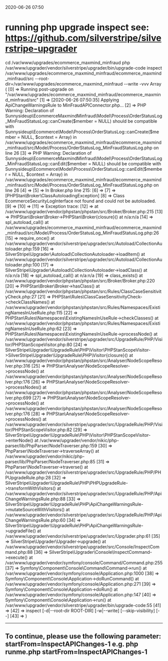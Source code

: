 2020-06-26 07:50

# running php upgrade inspect see: https://github.com/silverstripe/silverstripe-upgrader
cd /var/www/upgrades/ecommerce_maxmind_minfraud
php /var/www/upgrader/vendor/silverstripe/upgrader/bin/upgrade-code inspect /var/www/upgrades/ecommerce_maxmind_minfraud/ecommerce_maxmind_minfraud/src  --root-dir=/var/www/upgrades/ecommerce_maxmind_minfraud --write -vvv
Array
(
    [0] => Running post-upgrade on "/var/www/upgrades/ecommerce_maxmind_minfraud/ecommerce_maxmind_minfraud/src"
    [1] => [2020-06-26 07:50:35] Applying ApiChangeWarningsRule to MinFraudAPIConnector.php...
    [2] => PHP Warning:  Declaration of Sunnysideup\EcommerceMaxmindMinfraud\Model\Process\OrderStatusLog_MinFraudStatusLog::canCreate($member = NULL) should be compatible with Sunnysideup\Ecommerce\Model\Process\OrderStatusLog::canCreate($member = NULL, $context = Array) in /var/www/upgrades/ecommerce_maxmind_minfraud/ecommerce_maxmind_minfraud/src/Model/Process/OrderStatusLog_MinFraudStatusLog.php on line 26
    [3] => PHP Warning:  Declaration of Sunnysideup\EcommerceMaxmindMinfraud\Model\Process\OrderStatusLog_MinFraudStatusLog::canEdit($member = NULL) should be compatible with Sunnysideup\Ecommerce\Model\Process\OrderStatusLog::canEdit($member = NULL, $context = Array) in /var/www/upgrades/ecommerce_maxmind_minfraud/ecommerce_maxmind_minfraud/src/Model/Process/OrderStatusLog_MinFraudStatusLog.php on line 26
    [4] => 
    [5] => In Broker.php line 215:
    [6] => 
    [7] =>   [PHPStan\Broker\ClassAutoloadingException]
    [8] =>   Class EcommerceSecurityLogInterface not found and could not be autoloaded.
    [9] => 
    [10] => 
    [11] => Exception trace:
    [12] =>   at /var/www/upgrader/vendor/phpstan/phpstan/src/Broker/Broker.php:215
    [13] =>  PHPStan\Broker\Broker->PHPStan\Broker\{closure}() at n/a:n/a
    [14] =>  spl_autoload_call() at /var/www/upgrades/ecommerce_maxmind_minfraud/ecommerce_maxmind_minfraud/src/Model/Process/OrderStatusLog_MinFraudStatusLog.php:26
    [15] =>  require_once() at /var/www/upgrader/vendor/silverstripe/upgrader/src/Autoload/CollectionAutoloader.php:159
    [16] =>  SilverStripe\Upgrader\Autoload\CollectionAutoloader->loadItem() at /var/www/upgrader/vendor/silverstripe/upgrader/src/Autoload/CollectionAutoloader.php:100
    [17] =>  SilverStripe\Upgrader\Autoload\CollectionAutoloader->loadClass() at n/a:n/a
    [18] =>  spl_autoload_call() at n/a:n/a
    [19] =>  class_exists() at /var/www/upgrader/vendor/phpstan/phpstan/src/Broker/Broker.php:220
    [20] =>  PHPStan\Broker\Broker->hasClass() at /var/www/upgrader/vendor/phpstan/phpstan/src/Rules/ClassCaseSensitivityCheck.php:27
    [21] =>  PHPStan\Rules\ClassCaseSensitivityCheck->checkClassNames() at /var/www/upgrader/vendor/phpstan/phpstan/src/Rules/Namespaces/ExistingNamesInUseRule.php:115
    [22] =>  PHPStan\Rules\Namespaces\ExistingNamesInUseRule->checkClasses() at /var/www/upgrader/vendor/phpstan/phpstan/src/Rules/Namespaces/ExistingNamesInUseRule.php:62
    [23] =>  PHPStan\Rules\Namespaces\ExistingNamesInUseRule->processNode() at /var/www/upgrader/vendor/silverstripe/upgrader/src/UpgradeRule/PHP/Visitor/PHPStanScopeVisitor.php:80
    [24] =>  SilverStripe\Upgrader\UpgradeRule\PHP\Visitor\PHPStanScopeVisitor->SilverStripe\Upgrader\UpgradeRule\PHP\Visitor\{closure}() at /var/www/upgrader/vendor/phpstan/phpstan/src/Analyser/NodeScopeResolver.php:316
    [25] =>  PHPStan\Analyser\NodeScopeResolver->processNode() at /var/www/upgrader/vendor/phpstan/phpstan/src/Analyser/NodeScopeResolver.php:176
    [26] =>  PHPStan\Analyser\NodeScopeResolver->processNodes() at /var/www/upgrader/vendor/phpstan/phpstan/src/Analyser/NodeScopeResolver.php:699
    [27] =>  PHPStan\Analyser\NodeScopeResolver->processNode() at /var/www/upgrader/vendor/phpstan/phpstan/src/Analyser/NodeScopeResolver.php:176
    [28] =>  PHPStan\Analyser\NodeScopeResolver->processNodes() at /var/www/upgrader/vendor/silverstripe/upgrader/src/UpgradeRule/PHP/Visitor/PHPStanScopeVisitor.php:82
    [29] =>  SilverStripe\Upgrader\UpgradeRule\PHP\Visitor\PHPStanScopeVisitor->enterNode() at /var/www/upgrader/vendor/nikic/php-parser/lib/PhpParser/NodeTraverser.php:159
    [30] =>  PhpParser\NodeTraverser->traverseArray() at /var/www/upgrader/vendor/nikic/php-parser/lib/PhpParser/NodeTraverser.php:85
    [31] =>  PhpParser\NodeTraverser->traverse() at /var/www/upgrader/vendor/silverstripe/upgrader/src/UpgradeRule/PHP/PHPUpgradeRule.php:28
    [32] =>  SilverStripe\Upgrader\UpgradeRule\PHP\PHPUpgradeRule->transformWithVisitors() at /var/www/upgrader/vendor/silverstripe/upgrader/src/UpgradeRule/PHP/ApiChangeWarningsRule.php:88
    [33] =>  SilverStripe\Upgrader\UpgradeRule\PHP\ApiChangeWarningsRule->mutateSourceWithVisitors() at /var/www/upgrader/vendor/silverstripe/upgrader/src/UpgradeRule/PHP/ApiChangeWarningsRule.php:60
    [34] =>  SilverStripe\Upgrader\UpgradeRule\PHP\ApiChangeWarningsRule->upgradeFile() at /var/www/upgrader/vendor/silverstripe/upgrader/src/Upgrader.php:61
    [35] =>  SilverStripe\Upgrader\Upgrader->upgrade() at /var/www/upgrader/vendor/silverstripe/upgrader/src/Console/InspectCommand.php:88
    [36] =>  SilverStripe\Upgrader\Console\InspectCommand->execute() at /var/www/upgrader/vendor/symfony/console/Command/Command.php:255
    [37] =>  Symfony\Component\Console\Command\Command->run() at /var/www/upgrader/vendor/symfony/console/Application.php:1000
    [38] =>  Symfony\Component\Console\Application->doRunCommand() at /var/www/upgrader/vendor/symfony/console/Application.php:271
    [39] =>  Symfony\Component\Console\Application->doRun() at /var/www/upgrader/vendor/symfony/console/Application.php:147
    [40] =>  Symfony\Component\Console\Application->run() at /var/www/upgrader/vendor/silverstripe/upgrader/bin/upgrade-code:55
    [41] => 
    [42] => inspect [-d|--root-dir ROOT-DIR] [-w|--write] [--skip-visibility] [--] <path>
    [43] => 
)


------------------------------------------------------------------------
To continue, please use the following parameter: startFrom=InspectAPIChanges-1
e.g. php runme.php startFrom=InspectAPIChanges-1
------------------------------------------------------------------------
            
